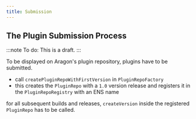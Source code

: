 ```yaml
---
title: Submission
---
```


## The Plugin Submission Process

:::note
To do: This is a draft.
:::

To be displayed on Aragon's plugin repository, plugins have to be submitted.

- call `createPluginRepoWithFirstVersion` in `PluginRepoFactory`
- this creates the `PluginRepo` with a `1.0` version release and registers it in the `PluginRepoRegistry` with an ENS name

for all subsequent builds and releases, `createVersion` inside the registered `PluginRepo` has to be called.
